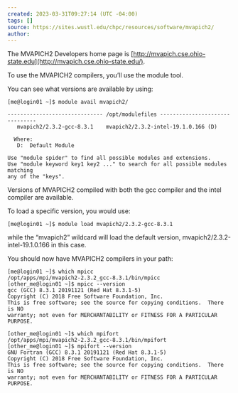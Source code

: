 ```yaml
---
created: 2023-03-31T09:27:14 (UTC -04:00)
tags: []
source: https://sites.wustl.edu/chpc/resources/software/mvapich2/
author:
---
```


The MVAPICH2 Developers home page is [http://mvapich.cse.ohio-state.edu](http://mvapich.cse.ohio-state.edu/).

To use the MVAPICH2 compilers, you’ll use the module tool.

You can see what versions are available by using:

```
[me@login01 ~]$ module avail mvapich2/

------------------------------ /opt/modulefiles -------------------------------
   mvapich2/2.3.2-gcc-8.3.1    mvapich2/2.3.2-intel-19.1.0.166 (D)

  Where:
   D:  Default Module

Use "module spider" to find all possible modules and extensions.
Use "module keyword key1 key2 ..." to search for all possible modules matching
any of the "keys".
```

Versions of MVAPICH2 compiled with both the gcc compiler and the intel compiler are available.

To load a specific version, you would use:

```
[me@login01 ~]$ module load mvapich2/2.3.2-gcc-8.3.1
```

while the “mvapich2” wildcard will load the default version, mvapich2/2.3.2-intel-19.1.0.166 in this case.

You should now have MVAPICH2 compilers in your path:

```
[me@login01 ~]$ which mpicc
/opt/apps/mpi/mvapich2-2.3.2_gcc-8.3.1/bin/mpicc
[other_me@login01 ~]$ mpicc --version
gcc (GCC) 8.3.1 20191121 (Red Hat 8.3.1-5)
Copyright (C) 2018 Free Software Foundation, Inc.
This is free software; see the source for copying conditions.  There is NO
warranty; not even for MERCHANTABILITY or FITNESS FOR A PARTICULAR PURPOSE.

[other_me@login01 ~]$ which mpifort
/opt/apps/mpi/mvapich2-2.3.2_gcc-8.3.1/bin/mpifort
[other_me@login01 ~]$ mpifort --version
GNU Fortran (GCC) 8.3.1 20191121 (Red Hat 8.3.1-5)
Copyright (C) 2018 Free Software Foundation, Inc.
This is free software; see the source for copying conditions.  There is NO
warranty; not even for MERCHANTABILITY or FITNESS FOR A PARTICULAR PURPOSE.
```

